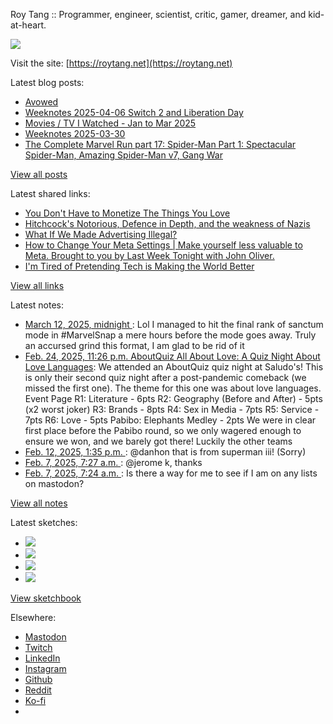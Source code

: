 Roy Tang :: Programmer, engineer, scientist, critic, gamer, dreamer, and kid-at-heart.

![](https://roytang.net/static/img/profile.jpg)

Visit the site: [https://roytang.net](https://roytang.net)

Latest blog posts:

- [Avowed](https://roytang.net/2025/04/avowed/)
- [Weeknotes 2025-04-06 Switch 2 and Liberation Day](https://roytang.net/2025/04/weeknotes-04-06/)
- [Movies / TV I Watched - Jan to Mar 2025](https://roytang.net/2025/04/movies-tv-1q/)
- [Weeknotes 2025-03-30](https://roytang.net/2025/03/weeknotes-03-30/)
- [The Complete Marvel Run part 17: Spider-Man Part 1: Spectacular Spider-Man, Amazing Spider-Man v7, Gang War](https://roytang.net/2025/03/cmr-spider-man/)

[View all posts](https://roytang.net/blog)

Latest shared links:

- [You Don&#x27;t Have to Monetize The Things You Love](https://roytang.net/2025/04/be399d7ba3e4ed75ee56320e4da5c9e9/)
- [Hitchcock&#x27;s Notorious, Defence in Depth, and the weakness of Nazis](https://roytang.net/2025/04/afc9b1d0288ec3df204778068726f603/)
- [What If We Made Advertising Illegal?](https://roytang.net/2025/04/336489f03047b3605c9c803cd940fec6/)
- [How to Change Your Meta Settings | Make yourself less valuable to Meta. Brought to you by Last Week Tonight with John Oliver.](https://roytang.net/2025/03/c062c66ab4706a70ebfdcf97c8af8bd5/)
- [I&#x27;m Tired of Pretending Tech is Making the World Better](https://roytang.net/2025/03/99b790da4612f7ad94784de5a85e9e2a/)

[View all links](https://roytang.net/links)

Latest notes:

- [March 12, 2025, midnight ](https://roytang.net/2025/03/114144629750867086/): Lol I managed to hit the final rank of sanctum mode in #MarvelSnap a mere hours before the mode goes away. Truly an accursed grind this format, I am glad to be rid of it
- [Feb. 24, 2025, 11:26 p.m. AboutQuiz All About Love: A Quiz Night About Love Languages](https://roytang.net/2025/02/aboutquiz-love/): We attended an AboutQuiz quiz night at Saludo&#x27;s! This is only their second quiz night after a post-pandemic comeback (we missed the first one). The theme for this one was about love languages. Event Page R1: Literature - 6pts R2: Geography (Before and After) - 5pts (x2 worst joker) R3: Brands - 8pts R4: Sex in Media - 7pts R5: Service - 7pts R6: Love - 5pts Pabibo: Elephants Medley - 2pts We were in clear first place before the Pabibo round, so we only wagered enough to ensure we won, and we barely got there! Luckily the other teams
- [Feb. 12, 2025, 1:35 p.m. ](https://roytang.net/2025/02/113989291811261811/): @danhon that is from superman iii! (Sorry)
- [Feb. 7, 2025, 7:27 a.m. ](https://roytang.net/2025/02/113959530653000406/): @jerome k, thanks
- [Feb. 7, 2025, 7:24 a.m. ](https://roytang.net/2025/02/113959517617315522/): Is there a way for me to see if I am on any lists on mastodon?

[View all notes](https://roytang.net/notes)

Latest sketches:


- ![](https://roytang.net/media/cache/32/e6/32e6bccc49e8369f7e33d4b393e24821.jpg)
- ![](https://roytang.net/media/cache/6d/bb/6dbb65d9198fe1692eed00385ef079c4.jpg)
- ![](https://roytang.net/media/cache/55/78/5578c142afd534e31f9723865e041b14.jpg)
- ![](https://roytang.net/media/cache/ab/48/ab48f5f9b0480e3f07e72a0a6795f014.jpg)

[View sketchbook](https://roytang.net/albums/sketchbook)


Elsewhere:

- [Mastodon](https://indieweb.social/@roytang)
- [Twitch](https://twitch.tv/twitchyroy)
- [LinkedIn](https://www.linkedin.com/in/roytang)
- [Instagram](https://instagram.com/roytang0400)
- [Github](https://github.com/roytang)
- [Reddit](https://reddit.com/u/hungryroy)
- [Ko-fi](https://ko-fi.com/roytang)
- [](mailto:hello@roytang.net)